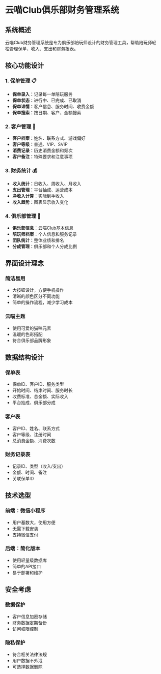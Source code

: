 # 云喵Club俱乐部财务管理系统

## 系统概述

云喵Club财务管理系统是专为俱乐部陪玩师设计的财务管理工具，帮助陪玩师轻松管理保单、收入、支出和财务报表。

## 核心功能设计

### 1. 保单管理 📋
- **保单录入**：记录每一单陪玩服务
- **保单状态**：进行中、已完成、已取消
- **保单详情**：客户信息、服务时间、收费金额
- **保单搜索**：按日期、客户、金额搜索

### 2. 客户管理 👥
- **客户档案**：姓名、联系方式、游戏偏好
- **客户等级**：普通、VIP、SVIP
- **消费记录**：历史消费金额和频次
- **客户备注**：特殊要求和注意事项

### 3. 财务统计 💰
- **收入统计**：日收入、周收入、月收入
- **支出管理**：平台抽成、运营成本
- **净收入计算**：实际到手收入
- **收入趋势**：图表显示收入变化

### 4. 俱乐部管理 🏢
- **俱乐部信息**：云喵Club基本信息
- **陪玩师档案**：个人信息和服务记录
- **团队统计**：整体业绩和排名
- **分成管理**：俱乐部和个人分成比例

## 界面设计理念

### 简洁易用
- 大按钮设计，方便手机操作
- 清晰的颜色区分不同功能
- 简单的操作流程，减少学习成本

### 云喵主题
- 使用可爱的猫咪元素
- 温暖的色彩搭配
- 符合俱乐部品牌形象

## 数据结构设计

### 保单表
- 保单ID、客户ID、服务类型
- 开始时间、结束时间、服务时长
- 收费标准、总金额、实际收入
- 平台抽成、俱乐部分成

### 客户表
- 客户ID、姓名、联系方式
- 客户等级、注册时间
- 总消费金额、消费次数

### 财务记录表
- 记录ID、类型（收入/支出）
- 金额、时间、备注
- 关联保单ID

## 技术选型

### 前端：微信小程序
- 用户基数大，使用方便
- 无需下载安装
- 支持微信支付

### 后端：简化版本
- 使用轻量级数据库
- 简单的API接口
- 易于部署和维护

## 安全考虑

### 数据保护
- 客户信息加密存储
- 财务数据定期备份
- 访问权限控制

### 隐私保护
- 符合相关法律法规
- 用户数据不外泄
- 可选择数据删除


